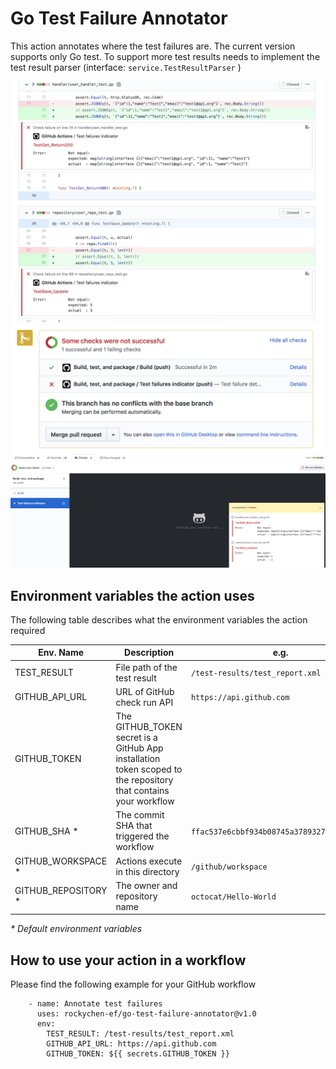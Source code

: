 Go Test Failure Annotator
===
This action annotates where the test failures are. The current version supports only Go test. To support more test results needs to implement the test result parser (interface: `service.TestResultParser` )

![](screenshots/ss1.png)
![](screenshots/ss2.png)
![](screenshots/ss3.png)


## Environment variables the action uses
The following table describes what the environment variables the action required

| Env. Name | Description | e.g. |
|---|---|---|
| TEST_RESULT | File path of the test result | `/test-results/test_report.xml` |
| GITHUB_API_URL | URL of GitHub check run API | `https://api.github.com` |
| GITHUB_TOKEN | The GITHUB_TOKEN secret is a GitHub App installation token scoped to the repository that contains your workflow | |
| GITHUB_SHA * | The commit SHA that triggered the workflow | `ffac537e6cbbf934b08745a378932722df287a53` |
| GITHUB_WORKSPACE * | Actions execute in this directory | `/github/workspace` |
| GITHUB_REPOSITORY * | The owner and repository name | `octocat/Hello-World` |

<em>* Default environment variables</em>


## How to use your action in a workflow
Please find the following example for your GitHub workflow

```
    - name: Annotate test failures
      uses: rockychen-ef/go-test-failure-annotator@v1.0
      env:
        TEST_RESULT: /test-results/test_report.xml
        GITHUB_API_URL: https://api.github.com
        GITHUB_TOKEN: ${{ secrets.GITHUB_TOKEN }}
```